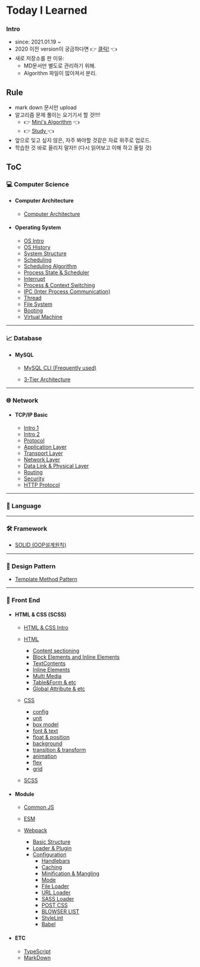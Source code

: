 # Today I Learned 

### Intro

* since: 2021.01.19 ~ 
* 2020 이전 version이 궁금하다면 👉 [클릭!](https://github.com/minhee0327/TIL2020)  👈
* 새로 저장소를 판 이유: 
  * MD문서만 별도로 관리하기 위해.
  * Algorithm 파일이 많아져서 분리.



## Rule

- mark down 문서만 upload
- 알고리즘 문제 풀이는 요기기서 할 것!!!!
  - 👉 [Mini's Algorithm](https://github.com/minhee0327/Algorithm)  👈 
  - 👉 [Study ](https://github.com/Algo-Holics/CodingTest-prep)  👈
- 앞으로 잊고 싶지 않은, 자주 봐야할 것같은 자료 위주로 업로드.
- 학습한 것 바로 올리지 말자!! (다시 읽어보고 이해 하고 올릴 것)



## ToC

### 💻 Computer Science
- #### Computer Architecture
	- [Computer Architecture](https://github.com/minhee0327/TIL/blob/master/Computer%20architecture/Computer%20Architercure.md)
- #### Operating System
	
	- [OS Intro](https://github.com/minhee0327/TIL/blob/master/OperatingSystem/01_%EC%9A%B4%EC%98%81%EC%B2%B4%EC%A0%9C%20%ED%81%B0%20%EA%B7%B8%EB%A6%BC.md)
	- [OS History](https://github.com/minhee0327/TIL/blob/master/OperatingSystem/02_%EC%9A%B4%EC%98%81%EC%B2%B4%EC%A0%9CHISTORY.md)
	- [System Structure](https://github.com/minhee0327/TIL/blob/master/Computer%20architecture/System%20Structure.md)
	- [Scheduling](https://github.com/minhee0327/TIL/blob/master/OperatingSystem/03_%20%EC%9A%B4%EC%98%81%EC%B2%B4%EC%A0%9C%EA%B5%AC%EC%A1%B0.md)
	- [Scheduling Algorithm](https://github.com/minhee0327/TIL/blob/master/OperatingSystem/04_%EC%8A%A4%EC%BC%80%EC%A5%B4%EB%A7%81.md)
	- [Process State & Scheduler](https://github.com/minhee0327/TIL/blob/master/OperatingSystem/06_%ED%94%84%EB%A1%9C%EC%84%B8%EC%8A%A4%EC%83%81%ED%83%9C%EC%99%80%20%EC%8A%A4%EC%BC%80%EC%A5%B4%EB%9F%AC.md)
	- [Interrupt](https://github.com/minhee0327/TIL/blob/master/OperatingSystem/07_%EC%9D%B8%ED%84%B0%EB%9F%BD%ED%8A%B8.md)
	- [Process & Context Switching](https://github.com/minhee0327/TIL/blob/master/OperatingSystem/08_%ED%94%84%EB%A1%9C%EC%84%B8%EC%8A%A4%EC%99%80%20%EC%BB%A8%ED%85%8D%EC%8A%A4%ED%8A%B8%20%EC%8A%A4%EC%9C%84%EC%B9%AD.md)
	- [IPC (Inter Process Communication)](https://github.com/minhee0327/TIL/blob/master/OperatingSystem/09_%ED%94%84%EB%A1%9C%EC%84%B8%EC%8A%A4%EA%B0%84%20%EC%BB%A4%EB%AE%A4%EB%8B%88%EC%BC%80%EC%9D%B4%EC%85%98.md)
	- [Thread](https://github.com/minhee0327/TIL/blob/master/OperatingSystem/10_Thread(%EC%8A%A4%EB%A0%88%EB%93%9C).md)
	- [File System](https://github.com/minhee0327/TIL/blob/master/OperatingSystem/12_%ED%8C%8C%EC%9D%BC%EC%8B%9C%EC%8A%A4%ED%85%9C%EC%9D%98%EC%9D%B4%ED%95%B4.md)
	- [Booting](https://github.com/minhee0327/TIL/blob/master/OperatingSystem/13_%EB%B6%80%ED%8C%85%EC%9D%98%EC%9D%B4%ED%95%B4.md)
	- [Virtual Machine](https://github.com/minhee0327/TIL/blob/master/OperatingSystem/14_%EA%B0%80%EC%83%81%EB%A8%B8%EC%8B%A0.md)

---

### 📈 Database

* #### MySQL

  * [MySQL CLI (Frequently used)](https://github.com/minhee0327/TIL/blob/master/DATABASE/01%20MySQL%20CLI%20(Frequently%20used).md)
  
  * [3-Tier Architecture](https://github.com/minhee0327/TIL/blob/master/DATABASE/3-Tier%20Architecture.md)









---

### 🌐 Network

* #### TCP/IP Basic

  * [Intro 1](https://github.com/minhee0327/TIL/blob/master/TCP%26IP%20Basic/01_%EB%A7%9B%EB%B3%B4%EA%B8%B0.md)
  * [Intro 2](https://github.com/minhee0327/TIL/blob/master/TCP%26IP%20Basic/02_TCP_IP%EA%B0%9C%EC%9A%94.md)
  * [Protocol](https://github.com/minhee0327/TIL/blob/master/TCP%26IP%20Basic/03_%ED%86%B5%EC%8B%A0%EC%84%9C%EB%B9%84%EC%8A%A4%EC%99%80%ED%94%84%EB%A1%9C%ED%86%A0%EC%BD%9C.md)
  * [Application Layer](https://github.com/minhee0327/TIL/blob/master/TCP%26IP%20Basic/04_%EC%95%A0%ED%94%8C%EB%A6%AC%EC%BC%80%EC%9D%B4%EC%85%98%EA%B3%84%EC%B8%B5.md)
  * [Transport Layer](https://github.com/minhee0327/TIL/blob/master/TCP%26IP%20Basic/05_%ED%8A%B8%EB%9E%9C%EC%8A%A4%ED%8F%AC%ED%8A%B8%EA%B3%84%EC%B8%B5.md)
  * [Network Layer](https://github.com/minhee0327/TIL/blob/master/TCP%26IP%20Basic/06_%EB%84%A4%ED%8A%B8%EC%9B%8C%ED%81%AC%EA%B3%84%EC%B8%B5.md)
  * [Data Link & Physical Layer](https://github.com/minhee0327/TIL/blob/master/TCP%26IP%20Basic/07_%EB%8D%B0%EC%9D%B4%ED%84%B0%EB%A7%81%ED%81%AC%EA%B3%84%EC%B8%B5%EA%B3%BC%20%EB%AC%BC%EB%A6%AC%EA%B3%84%EC%B8%B5.md)
  * [Routing](https://github.com/minhee0327/TIL/blob/master/TCP%26IP%20Basic/08_%EB%9D%BC%EC%9A%B0%ED%8C%85.md)
  * [Security](https://github.com/minhee0327/TIL/blob/master/TCP%26IP%20Basic/09_%EB%B3%B4%EC%95%88.md)
  * [HTTP Protocol](https://github.com/minhee0327/TIL/blob/master/TCP%26IP%20Basic/10_HTTP%ED%94%84%EB%A1%9C%ED%86%A0%EC%BD%9C.md)



---

### 🏴󠁩󠁤󠁪󠁷󠁿 Language







---

### 🛠️ Framework

* [SOLID (OOP설계원칙)](https://github.com/minhee0327/TIL/blob/master/Spring/%EA%B0%9D%EC%B2%B4%EC%A7%80%ED%96%A5%20%EC%84%A4%EA%B3%84%20%EC%9B%90%EC%B9%99%20(SOLID).md)

---
### 🧩 Design Pattern
- [Template Method Pattern](https://github.com/minhee0327/TIL/tree/master/DesignPattern)
---

### 🐥 Front End

* #### HTML & CSS (SCSS)

  * [HTML & CSS Intro](https://github.com/minhee0327/TIL/blob/master/HTML%26CSS/01_Intro.md)

  * [HTML](https://github.com/minhee0327/TIL/blob/master/HTML%26CSS/02_Basic.md)
    
    * [Content sectioning](https://github.com/minhee0327/TIL/blob/master/HTML%26CSS/03_Content%20sectioning.md)
    * [Block Elements and Inline Elements](https://github.com/minhee0327/TIL/blob/master/HTML%26CSS/04_Block%20and%20Inline%20Elements.md)
    * [TextContents](https://github.com/minhee0327/TIL/blob/master/HTML%26CSS/05_Text%20Contents.md)
    * [Inline Elements](https://github.com/minhee0327/TIL/blob/master/HTML%26CSS/06_Inline%20Elements.md)
    * [Multi Media](https://github.com/minhee0327/TIL/blob/master/HTML%26CSS/07_MultiMedia.md)
    * [Table&Form & etc](https://github.com/minhee0327/TIL/blob/master/HTML%26CSS/08_Table%26Form%26etc.md)
    * [Global Attribute & etc](https://github.com/minhee0327/TIL/blob/master/HTML%26CSS/09_Global%20Attribute%20%26%20etc.md)
    
  * [CSS](https://github.com/minhee0327/TIL/blob/master/HTML%26CSS/10_css%20basic.md)

    * [config](https://github.com/minhee0327/TIL/blob/master/HTML%26CSS/11_css%20config.md)
    * [unit](https://github.com/minhee0327/TIL/blob/master/HTML%26CSS/12_css%20unit.md)
    * [box model](https://github.com/minhee0327/TIL/blob/master/HTML%26CSS/13_BoxModel.md)
    * [font & text](https://github.com/minhee0327/TIL/blob/master/HTML%26CSS/14_font%20%26%20text.md)
    * [float & position](https://github.com/minhee0327/TIL/blob/master/HTML%26CSS/15_Float%26Position.md)
    * [background]()
    * [transition & transform](https://github.com/minhee0327/TIL/blob/master/HTML%26CSS/17_transition(%EC%A0%84%ED%99%98)%20%26%20transforms(%EB%B3%80%ED%99%98).md)
    * [animation](https://github.com/minhee0327/TIL/blob/master/HTML%26CSS/18_animation.md)
    * [flex](https://github.com/minhee0327/TIL/blob/master/HTML%26CSS/19_Flex.md)
    * [grid](https://github.com/minhee0327/TIL/blob/master/HTML%26CSS/19_GRID.md)

  * [SCSS](https://github.com/minhee0327/TIL/tree/master/SCSS)

    

* #### Module

  * [Common JS](https://github.com/minhee0327/TIL/blob/master/Module/CommonJS.md)

  * [ESM](https://github.com/minhee0327/TIL/blob/master/Module/ESM.md)

  * [Webpack](https://github.com/minhee0327/TIL/tree/master/Module)
    * [Basic Structure](https://github.com/minhee0327/TIL/blob/master/Module/Webpack-BasicStructure.md)
    * [Loader & Plugin](https://github.com/minhee0327/TIL/blob/master/Module/Webpack-Loader%26Plugin.md)
    * [Configuration](https://github.com/minhee0327/TIL/tree/master/Module/WebpackConfig)
      * [Handlebars](https://github.com/minhee0327/TIL/blob/master/Module/WebpackConfig/01_Handlebars.md)
      * [Caching](https://github.com/minhee0327/TIL/blob/master/Module/WebpackConfig/02_Caching.md)
      * [Minification & Mangling](https://github.com/minhee0327/TIL/blob/master/Module/WebpackConfig/03_Minification%20%26%20Mangling.md)
      * [Mode](https://github.com/minhee0327/TIL/blob/master/Module/WebpackConfig/04_Mode.md)
      * [File Loader](https://github.com/minhee0327/TIL/blob/master/Module/WebpackConfig/05_File%20Loader.md)
      * [URL Loader](https://github.com/minhee0327/TIL/blob/master/Module/WebpackConfig/06_URL%20Loader.md)
      * [SASS Loader](https://github.com/minhee0327/TIL/blob/master/Module/WebpackConfig/07_SASS%20Loader.md)
      * [POST CSS](https://github.com/minhee0327/TIL/blob/master/Module/WebpackConfig/08_POST%20CSS.md)
      * [BLOWSER LIST](https://github.com/minhee0327/TIL/blob/master/Module/WebpackConfig/09_BLOWSERS%20LIST.md)
      * [StyleLint](https://github.com/minhee0327/TIL/blob/master/Module/WebpackConfig/10_Stylelint.md)
      * [Babel](https://github.com/minhee0327/TIL/blob/master/Module/WebpackConfig/11_Babel.md)
        
          

* #### ETC 

  * [TypeScript](https://github.com/minhee0327/TIL/tree/master/TypeScript)
  * [MarkDown](https://github.com/minhee0327/TIL/tree/master/Mark%20Down)

